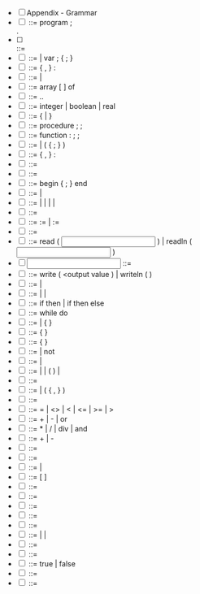 - [ ] Appendix	- Grammar
- [ ] <program> ::= program <identifier> ; <main	block> .
- [ ] <main	block> ::= <variable	declarations> <callable declarations> <statements>
- [ ] <variable	declarations> ::= 		<empty>
|	var	<variable	declaration> ; {	<variable	declaration> ; }
- [ ] <variable	declaration> ::= <identifier> {	, <identifier> }	: <type>
- [ ] <type> ::= <simple	type> |	<array	type>
- [ ] <array	type> ::= array [ <index	range> ] of <simple	type>
- [ ] <index	range> ::= <integer	constant> .. <integer	constant>
- [ ] <simple	type> ::= integer |	boolean | real
- [ ] <callable	declarations> ::= {	<procedure	declaration> |	<function	declaration> }
- [ ] <procedure	declaration> ::= procedure <procedure identifier> <opt	params> ; <block> ;
- [ ] <function	declaration> ::= function <function identifier> <opt	params> : <simple	type> ; <block> ;
- [ ] <opt	params> ::= <empty> |	( <parameter	list> { ; <parameter list> } )
- [ ] <parameter list> ::= <identifier> {	, <identifier> }	: <simple	type>
- [ ] <block> ::= <variable	declarations> <statements>
- [ ] <statements> ::= <compound	statement>
- [ ] <compound	statement> ::= begin <statement> {	; <statement> }	end
- [ ] <statement> ::= <simple	statement> |	<structured	statement>
- [ ] <simple	statement> ::= 		<assignment	statement>
|	<procedure	statement>
| <read	statement>
|	<write	statement>
|	<empty statement>
- [ ] <empty statement> ::= <empty>
- [ ] <assignment	statement> ::= 		<variable lvalue> := <expression>
|	<function	identifier> := <expression>
- [ ] <procedure	statement> ::= <procedure identifier> <optional	arguments>
- [ ] <read	statement> ::= read ( <input	variable> ) |	readln ( <input	variable> )
- [ ] <input	variable> ::= <variable lvalue>
- [ ] <write	statement> ::= write	( <output	value ) |	writeln ( <output	value> )
- [ ] <output	value> ::= <string	constant>	|	<expression>
- [ ] <structured	statement> ::= <compound	statement>
|	<if	statement>
|	<while	statement>
- [ ] <if	statement> ::= 		if <expression> then <statement>
|	if <expression> then <statement> else <statement>
- [ ] <while	statement> ::= while <expression> do <statement>
- [ ] <expression> ::= 		<simple	expression>
|	{	<simple	expression> <rel	op> <simple	expression> }
- [ ] <simple	expression> ::= <term> {	<add	op> <term> }
- [ ] <term> ::= <complemented	factor> {	<mult	op> <complemented	factor> }
- [ ] <complemented	factor> ::=	 <signed	factor> |	not <signed	factor>
- [ ] <signed	factor> ::=	 <factor> |		<sign> <factor>
- [ ] <factor> ::= <variable rvalue> |	<constant> | ( <expression> ) |		<function	call>
- [ ] <function	call> ::= <function identifier> <optional	arguments>
- [ ] <optional	arguments> ::= <empty> |	( <argument> { ,	<argument> } )
- [ ] <argument> ::= <expression>
- [ ] <rel op> ::= = |	<> |	< |	<= |	>= |	>
- [ ] <add op> ::= + |	- |	or
- [ ] <mult op> ::= * |	/ |	div |	and
- [ ] <sign> ::= + |	-
- [ ] <variable lvalue> ::= <variable>
- [ ] <variable rvalue> ::= <variable>
- [ ] <variable> ::= <entire	variable> |	<indexed	variable>
- [ ] <indexed	variable> ::= <array	variable> [ <expression> ]
- [ ] <array	variable> ::= <entire	variable>
- [ ] <entire	variable> ::= <variable	identifier>
- [ ] <variable	identifier> ::= <identifier>
- [ ] <procedure	identifier> ::= <identifier>
- [ ] <function	identifier> ::= <identifier>
- [ ] <constant> ::= <integer	constant> | <real	constant>| <boolean	constant>
- [ ] <integer	constant> ::= <integer>
- [ ] <real	constant> ::= <real>
- [ ] <boolean	constant> ::= true | false
- [ ] <string constant> ::= <string>
- [ ] <empty> ::=